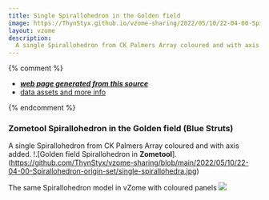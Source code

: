 ```yaml
---
title: Single Spirallohedron in the Golden field 
image: https://ThynStyx.github.io/vzome-sharing/2022/05/10/22-04-00-Spirallohedron-origin-set/Spirallohedron-origin-set.png
layout: vzome
description:
  A single Spirallohedron from CK Palmers Array coloured and with axis added.  
---
```


{% comment %}
 - [***web page generated from this source***][post]
 - [data assets and more info][github]

[post]: <https://ThynStyx.github.io/vzome-sharing/2022/05/10/Spirallohedron-origin-set-22-04-00.html>
[github]: <https://github.com/ThynStyx/vzome-sharing/tree/main/2022/05/10/22-04-00-Spirallohedron-origin-set/>

{% endcomment %}

 ### Zometool Spirallohedron in the Golden field (Blue Struts)
 
 A single Spirallohedron from CK Palmers Array coloured and with axis added.
 !.[Golden field Spirallohedron in **Zometool**].(https://github.com/ThynStyx/vzome-sharing/blob/main/2022/05/10/22-04-00-Spirallohedron-origin-set/single-spirallohedra.jpg)

The same Spirallohedron model in vZome with coloured panels 
<vzome-viewer style="width: 100%; height: 65vh;"
       src="https://ThynStyx.github.io/vzome-sharing/2022/05/10/22-04-00-Spirallohedron-origin-set/Spirallohedron-origin-set.vZome" >
  <img src="https://ThynStyx.github.io/vzome-sharing/2022/05/10/22-04-00-Spirallohedron-origin-set/Spirallohedron-origin-set.png" />
</vzome-viewer>
